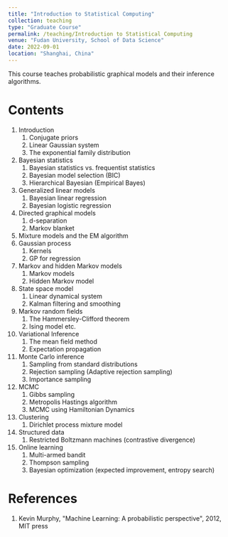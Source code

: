 ```yaml
---
title: "Introduction to Statistical Computing"
collection: teaching
type: "Graduate Course"
permalink: /teaching/Introduction to Statistical Computing
venue: "Fudan University, School of Data Science"
date: 2022-09-01
location: "Shanghai, China"
---
```


This course teaches probabilistic graphical models and their inference algorithms.  

# Contents

1. Introduction  
	1. Conjugate priors  
	2. Linear Gaussian system  
	3. The exponential family distribution  
2. Bayesian statistics  
	1. Bayesian statistics vs. frequentist statistics  
	2. Bayesian model selection (BIC)  
	3. Hierarchical Bayesian (Empirical Bayes)  
3. Generalized linear models  
	1. Bayesian linear regression  
	2. Bayesian logistic regression  
4. Directed graphical models  
	1. d-separation  
	2. Markov blanket  
5. Mixture models and the EM algorithm  
6. Gaussian process  
	1. Kernels  
	2. GP for regression  
7. Markov and hidden Markov models  
	1. Markov models  
	2. Hidden Markov model  
8. State space model  
	1. Linear dynamical system  
	2. Kalman filtering and smoothing  
9. Markov random fields  
	1. The Hammersley-Clifford theorem  
	2. Ising model etc.  
10. Variational Inference  
	1. The mean field method  
	2. Expectation propagation  
11. Monte Carlo inference  
	1. Sampling from standard distributions  
	2. Rejection sampling (Adaptive rejection sampling)  
	3. Importance sampling  
12. MCMC  
	1. Gibbs sampling  
	2. Metropolis Hastings algorithm  
	3. MCMC using Hamiltonian Dynamics  
13. Clustering  
	1. Dirichlet process mixture model  
14. Structured data  
	1. Restricted Boltzmann machines (contrastive divergence)  
15. Online learning  
	1. Multi-armed bandit  
	2. Thompson sampling  
	3. Bayesian optimization (expected improvement, entropy search)  

# References

1. Kevin Murphy, "Machine Learning: A probabilistic perspective", 2012, MIT press  
